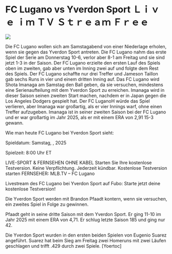 # FC Lugano vs Yverdon Sport Ｌｉｖｅ ｉｍ ＴＶ Ｓｔｒｅａｍ Ｆｒｅｅ  
  
  
[![](https://i.imgur.com/qSNzIqt.png)](https://movie.rssnews.media/OHnLdfqu.php)  
  
Die FC Lugano wollen sich am Samstagabend von einer Niederlage erholen, wenn sie gegen das Yverdon Sport antreten. Die FC Lugano nahm das erste Spiel der Serie am Donnerstag 10-6, verlor aber 8-1 am Freitag und sie sind jetzt 1-3 in der Saison. Der FC Lugano erzielte den ersten Lauf des Spiels oben im zweiten, gab aber unten im Inning zwei auf und folgte dem Rest des Spiels. Der FC Lugano schaffte nur drei Treffer und Jameson Taillon gab sechs Runs in vier und einem dritten Inning auf. Das FC Lugano wird Shota Imanaga am Samstag den Ball geben, da sie versuchen, mindestens eine Serienaufteilung mit dem Yverdon Sport zu erreichen. Imanaga wird in dieser Saison seinen zweiten Start machen, nachdem er in Japan gegen die Los Angeles Dodgers gespielt hat. Der FC LuganoH würde das Spiel verlieren, aber Imanaga war großartig, als er vier Innings warf, ohne einen Treffer aufzugeben. Imanaga ist in seiner zweiten Saison bei der FC Lugano und er war großartig im Jahr 2025, als er mit einem ERA von 2,91 15-3 gewann.

Wie man heute FC Lugano bei Yverdon Sport sieht:

Spieldatum: Samstag, , 2025

Spielzeit: 8:00 Uhr ET

LIVE-SPORT & FERNSEHEN OHNE KABEL
Starten Sie Ihre kostenlose Testversion. Keine Verpflichtung. Jederzeit kündbar.
Kostenlose Testversion starten
FERNSEHER: MLB.TV – FC Lugano

Livestream des FC Lugano bei Yverdon Sport auf Fubo: Starte jetzt deine kostenlose Testversion!

Die Yverdon Sport werden mit Brandon Pfaadt kontern, wenn sie versuchen, ein zweites Spiel in Folge zu gewinnen.

Pfaadt geht in seine dritte Saison mit dem Yverdon Sport. Er ging 11-10 im Jahr 2025 mit einem ERA von 4,71. Er schlug letzte Saison 185 und ging nur 42.

Die Yverdon Sport wurden in den ersten beiden Spielen von Eugenio Suarez angeführt. Suarez hat beim Sieg am Freitag zwei Homeruns mit zwei Läufen geschlagen und trifft .429 durch zwei Spiele. [Yoertoc]